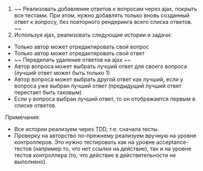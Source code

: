 1. ~~ Реализовать добавление ответов к вопросам через ajax, покрыть все тестами. При этом, нужно добавлять только вновь созданный ответ к вопросу, без повторного рендеринга всего списка ответов. ~~
2. Используя ajax, реализовать следующие истории и задачи:

  - Только автор может отредактировать свой вопрос
  - Только автор может отредактировать свой ответ
  - ~~ Переделать удаление ответов на ajax ~~
  - Автор вопроса может выбрать лучший ответ для своего вопроса (лучший ответ может быть только 1)
  - Автор вопроса может выбрать другой ответ как лучший, если у вопроса уже выбран лучший ответ (предыдущий лучший ответ перестает быть таковым)
  - Если у вопроса выбран лучший ответ, то он отображается первым в списке ответов.

Примечания:

 - Все истории реализуем через TDD, т.е. сначала тесты.
 - Проверку на авторство по-прежнему реализуем вручную на уровне контроллеров. Это нужно тестировать как на уровне acceptance-тестов (например то, что нет ссылки на действие), так и на уровне тестов контроллера (то, что действие в действительности не выполнено).
